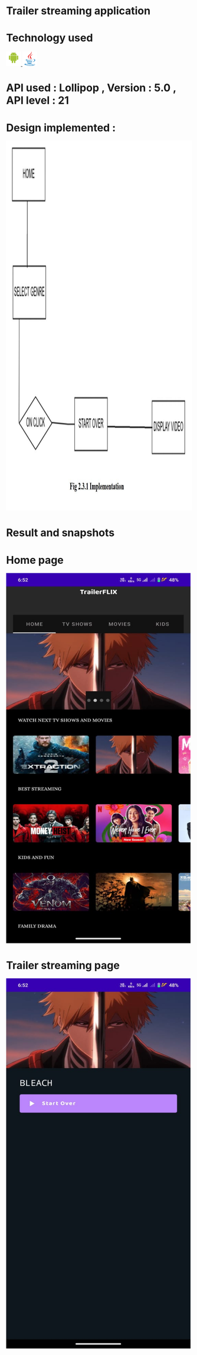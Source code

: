 <h1>Trailer streaming application</h1>

<h1>Technology used</h1>
<p align="left"> <a href="https://developer.android.com" target="_blank" rel="noreferrer"> <img src="https://raw.githubusercontent.com/devicons/devicon/master/icons/android/android-original-wordmark.svg" alt="android" width="40" height="40"/> </a> <a href="https://www.java.com" target="_blank" rel="noreferrer"> <img src="https://raw.githubusercontent.com/devicons/devicon/master/icons/java/java-original.svg" alt="java" width="40" height="40"/> </a> </p>

<h1>API used : Lollipop , Version : 5.0 , API level : 21 </h1>



<h1>Design implemented :</h1>
<img src= https://github.com/WorkWithAdithya/Trailer-streaming-application-using-Android-studio/blob/main/images/architecture.png width='800' height='1000'>

<h1>Result and snapshots</h1>
<h1>Home page</h1>
<img src= https://github.com/WorkWithAdithya/Trailer-streaming-application-using-Android-studio/blob/main/images/Home%20page.jpg width='500' height='1000'>

<h1>Trailer streaming page</h1>
<img src= https://github.com/WorkWithAdithya/Trailer-streaming-application-using-Android-studio/blob/main/images/Trailer%20viewing%20page.jpg width='500' height='1000'>
